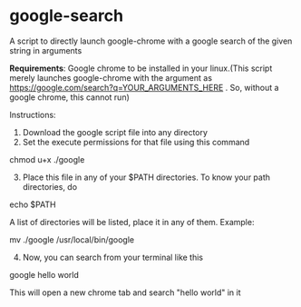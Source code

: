 # google-search
A script to directly launch google-chrome with a google search of the given string in arguments

<b>Requirements</b>:
 Google chrome to be installed in your linux.(This script merely launches google-chrome with the argument as https://google.com/search?q=YOUR_ARGUMENTS_HERE . So, without a google chrome, this cannot run)
 
Instructions:
1. Download the google script file into any directory
2. Set the execute permissions for that file using this command

  chmod u+x ./google
  
3. Place this file in any of your $PATH directories. To know your path directories, do 

  echo $PATH
  
 A list of directories will be listed, place it in any of them. Example:
 
  mv ./google /usr/local/bin/google


4. Now, you can search from your terminal like this

  google hello world
  
 This will open a new chrome tab and search "hello world" in it
